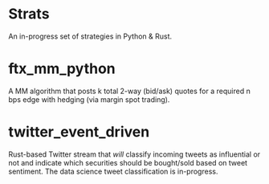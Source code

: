 # Strats
An in-progress set of strategies in Python & Rust.

# ftx_mm_python
A MM algorithm that posts k total 2-way (bid/ask) quotes for a required n bps edge with hedging (via margin spot trading).

# twitter_event_driven
Rust-based Twitter stream that *will* classify incoming tweets as influential or not and indicate which securities should be bought/sold based on tweet sentiment. The data science tweet classification is in-progress.
